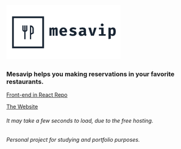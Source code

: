 <h1>
  <img alt="Mesavip" title="Mesavip" src=".github/logo.png" width="300px" />
</h1>

### Mesavip helps you making reservations in your favorite restaurants.

 
[Front-end in React Repo](https://github.com/danielmarques12/mesavip-web)

[The Website](http://mesavip.gq)
###### It may take a few seconds to load, due to the free hosting.

###### Personal project for studying and portfolio purposes.
